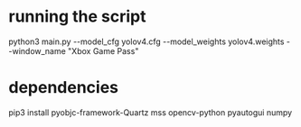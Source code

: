 # running the script # 

python3 main.py --model_cfg yolov4.cfg --model_weights yolov4.weights --window_name "Xbox Game Pass"

# dependencies #

pip3 install pyobjc-framework-Quartz mss opencv-python pyautogui numpy
